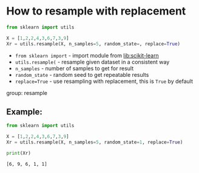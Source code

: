# How to resample with replacement

```python
from sklearn import utils

X = [1,2,2,4,3,6,7,3,9]
Xr = utils.resample(X, n_samples=5, random_state=, replace=True)


```

- `from sklearn import` - import module from [lib:scikit-learn](https://onelinerhub.com/python-scikit-learn/how-to-install-scikit-learn-using-pip)
- `utils.resample(` - resample given dataset in a consistent way
- `n_samples` - number of samples to get for result
- `random_state` - random seed to get repeatable results
- `replace=True` - use resampling with replacement, this is `True` by default

group: resample

## Example: 
```python
from sklearn import utils

X = [1,2,2,4,3,6,7,3,9]
Xr = utils.resample(X, n_samples=5, random_state=1, replace=True)

print(Xr)
```
```
[6, 9, 6, 1, 1]

```

